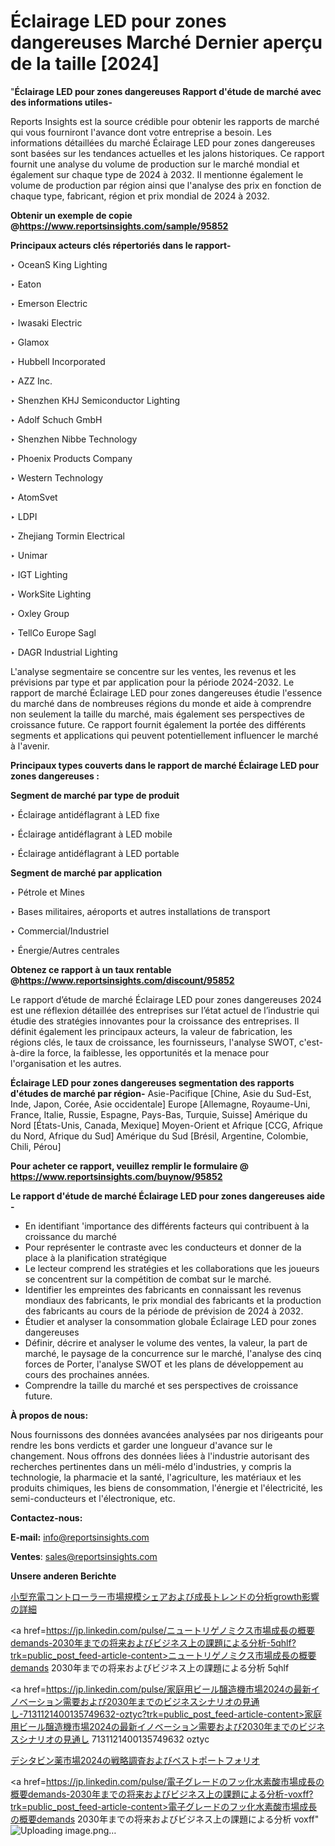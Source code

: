 # Éclairage LED pour zones dangereuses Marché Dernier aperçu de la taille [2024]

"<strong>Éclairage LED pour zones dangereuses Rapport d'étude de marché avec des informations utiles-</strong>

Reports Insights est la source crédible pour obtenir les rapports de marché qui vous fourniront l'avance dont votre entreprise a besoin. Les informations détaillées du marché Éclairage LED pour zones dangereuses sont basées sur les tendances actuelles et les jalons historiques. Ce rapport fournit une analyse du volume de production sur le marché mondial et également sur chaque type de 2024 à 2032. Il mentionne également le volume de production par région ainsi que l'analyse des prix en fonction de chaque type, fabricant, région et prix mondial de 2024 à 2032.

<strong><b>Obtenir un exemple de copie @</b></strong><a href=https://www.reportsinsights.com/sample/95852><strong><b>https://www.reportsinsights.com/sample/95852</b></strong></a>

<b>Principaux acteurs clés répertoriés dans le rapport-</b>

<b> </b>‣ OceanS King Lighting

‣ Eaton

‣ Emerson Electric

‣ Iwasaki Electric

‣ Glamox

‣ Hubbell Incorporated

‣ AZZ Inc.

‣ Shenzhen KHJ Semiconductor Lighting

‣ Adolf Schuch GmbH

‣ Shenzhen Nibbe Technology

‣ Phoenix Products Company

‣ Western Technology

‣ AtomSvet

‣ LDPI

‣ Zhejiang Tormin Electrical

‣ Unimar

‣ IGT Lighting

‣ WorkSite Lighting

‣ Oxley Group

‣ TellCo Europe Sagl

‣ DAGR Industrial Lighting

L'analyse segmentaire se concentre sur les ventes, les revenus et les prévisions par type et par application pour la période 2024-2032. Le rapport de marché Éclairage LED pour zones dangereuses étudie l'essence du marché dans de nombreuses régions du monde et aide à comprendre non seulement la taille du marché, mais également ses perspectives de croissance future. Ce rapport fournit également la portée des différents segments et applications qui peuvent potentiellement influencer le marché à l'avenir.

<strong>Principaux types couverts dans le rapport de marché Éclairage LED pour zones dangereuses :</strong>

<strong>Segment de marché par type de produit</strong>

‣ Éclairage antidéflagrant à LED fixe

‣ Éclairage antidéflagrant à LED mobile

‣ Éclairage antidéflagrant à LED portable

<strong>Segment de marché par application</strong>

‣ Pétrole et Mines

‣ Bases militaires, aéroports et autres installations de transport

‣ Commercial/Industriel

‣ Énergie/Autres centrales

<strong><b>Obtenez ce rapport à un taux rentable @</b></strong><a href=https://www.reportsinsights.com/discount/95852><strong><b>https://www.reportsinsights.com/discount/95852</b></strong></a>

Le rapport d’étude de marché Éclairage LED pour zones dangereuses 2024 est une réflexion détaillée des entreprises sur l’état actuel de l’industrie qui étudie des stratégies innovantes pour la croissance des entreprises. Il définit également les principaux acteurs, la valeur de fabrication, les régions clés, le taux de croissance, les fournisseurs, l'analyse SWOT, c'est-à-dire la force, la faiblesse, les opportunités et la menace pour l'organisation et les autres.

<strong>Éclairage LED pour zones dangereuses segmentation des rapports d'études de marché par région-</strong>
Asie-Pacifique [Chine, Asie du Sud-Est, Inde, Japon, Corée, Asie occidentale]
Europe [Allemagne, Royaume-Uni, France, Italie, Russie, Espagne, Pays-Bas, Turquie, Suisse]
Amérique du Nord [États-Unis, Canada, Mexique]
Moyen-Orient et Afrique [CCG, Afrique du Nord, Afrique du Sud]
Amérique du Sud [Brésil, Argentine, Colombie, Chili, Pérou]

<strong>Pour acheter ce rapport, veuillez remplir le formulaire @   <a href=https://www.reportsinsights.com/buynow/95852>https://www.reportsinsights.com/buynow/95852</a></strong>

<strong>Le rapport d'étude de marché Éclairage LED pour zones dangereuses aide -</strong>
<ul>
  <li>En identifiant 'importance des différents facteurs qui contribuent à la croissance du marché</li>
  <li>Pour représenter le contraste avec les conducteurs et donner de la place à la planification stratégique</li>
  <li>Le lecteur comprend les stratégies et les collaborations que les joueurs se concentrent sur la compétition de combat sur le marché.</li>
  <li>Identifier les empreintes des fabricants en connaissant les revenus mondiaux des fabricants, le prix mondial des fabricants et la production des fabricants au cours de la période de prévision de 2024 à 2032.</li>
  <li>Étudier et analyser la consommation globale Éclairage LED pour zones dangereuses</li>
  <li>Définir, décrire et analyser le volume des ventes, la valeur, la part de marché, le paysage de la concurrence sur le marché, l'analyse des cinq forces de Porter, l'analyse SWOT et les plans de développement au cours des prochaines années.</li>
  <li>Comprendre la taille du marché et ses perspectives de croissance future.</li>
</ul>
<strong>À propos de nous:</strong>

Nous fournissons des données avancées analysées par nos dirigeants pour rendre les bons verdicts et garder une longueur d'avance sur le changement. Nous offrons des données liées à l'industrie autorisant des recherches pertinentes dans un méli-mélo d'industries, y compris la technologie, la pharmacie et la santé, l'agriculture, les matériaux et les produits chimiques, les biens de consommation, l'énergie et l'électricité, les semi-conducteurs et l'électronique, etc.

<strong>Contactez-nous:</strong>

<strong>E-mail:</strong> <a href=mailto:info@reportsinsights.com>info@reportsinsights.com</a>

<strong>Ventes</strong>: <a href=mailto:sales@reportsinsights.com>sales@reportsinsights.com</a>

<strong>Unsere anderen Berichte</strong>

<a href=https://www.linkedin.com/pulse/小型充電コントローラー市場規模シェアおよび成長トレンドの分析growth影響の詳細-tribunal-analytics-360-btr7f/>小型充電コントローラー市場規模シェアおよび成長トレンドの分析growth影響の詳細</a>

<a href=https://jp.linkedin.com/pulse/ニュートリゲノミクス市場成長の概要demands-2030年までの将来およびビジネス上の課題による分析-5qhlf?trk=public_post_feed-article-content>ニュートリゲノミクス市場成長の概要demands 2030年までの将来およびビジネス上の課題による分析 5qhlf</a>

<a href=https://jp.linkedin.com/pulse/家庭用ビール醸造機市場2024の最新イノベーション需要および2030年までのビジネスシナリオの見通し-7131121400135749632-oztyc?trk=public_post_feed-article-content>家庭用ビール醸造機市場2024の最新イノベーション需要および2030年までのビジネスシナリオの見通し 7131121400135749632 oztyc</a>

<a href=https://www.linkedin.com/pulse/デシタビン薬市場2024の戦略調査およびベストポートフォリオ-community-market-research-t5nzf/>デシタビン薬市場2024の戦略調査およびベストポートフォリオ</a>

<a href=https://jp.linkedin.com/pulse/電子グレードのフッ化水素酸市場成長の概要demands-2030年までの将来およびビジネス上の課題による分析-voxff?trk=public_post_feed-article-content>電子グレードのフッ化水素酸市場成長の概要demands 2030年までの将来およびビジネス上の課題による分析 voxff</a>"
![Uploading image.png…]()
